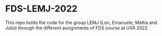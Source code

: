 # FDS-LEMJ-2022

This repo holds the code for the group LEMJ (Lori, Emanuele, Mattia and Julio) through the different assignments of FDS course at UVA 2022.
